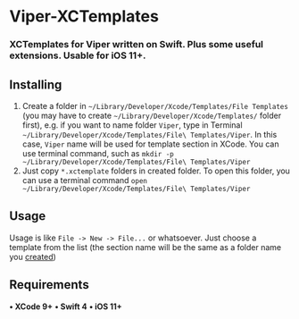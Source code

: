 # Viper-XCTemplates
### XCTemplates for Viper written on Swift. Plus some useful extensions. Usable for iOS 11+.

## Installing
1) Create a folder in `~/Library/Developer/Xcode/Templates/File Templates` (you may have to create `~/Library/Developer/Xcode/Templates/` folder first), e.g. if you want to name folder `Viper`, type in Terminal `~/Library/Developer/Xcode/Templates/File\ Templates/Viper`. In this case, `Viper` name will be used for template section in XCode.
You can use terminal command, such as `mkdir -p ~/Library/Developer/Xcode/Templates/File\ Templates/Viper`
2) Just copy `*.xctemplate` folders in created folder. To open this folder, you can use a terminal command `open ~/Library/Developer/Xcode/Templates/File\ Templates/Viper`

## Usage
Usage is like `File -> New -> File...` or whatsoever. Just choose a template from the list (the section name will be the same as a folder name you [created](#installing))

## Requirements
**• XCode 9+**
**• Swift 4**
**• iOS 11+**
